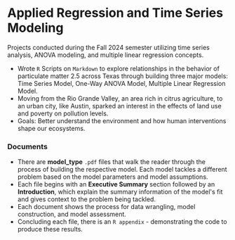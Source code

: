 # Applied Regression and Time Series Modeling
Projects conducted during the Fall 2024 semester utilizing time series analysis, ANOVA modeling, and multiple linear regression concepts. 

* Wrote ```R``` Scripts on ```Markdown``` to explore relationships in the behavior of particulate matter 2.5 across Texas through building three major models: Time Series Model, One-Way ANOVA Model, Multiple Linear Regression Model.
* Moving from the Rio Grande Valley, an area rich in citrus agriculture, to an urban city, like Austin, sparked an interest in the effects of land use and poverty on pollution levels.
* Goals: Better understand the environment and how human interventions shape our ecosystems. 

### Documents 
* There are **model_type** ```.pdf``` files that walk the reader through the process of building the respective model. Each model tackles a different problem based on the model parameters and model assumptions.
* Each file begins with an **Executive Summary** section followed by an **Introduction**, which explain the summary information of the model's fit and gives context to the problem being tackled.
* Each document shows the process for data wrangling, model construction, and model assessment.
* Concluding each file, there is an ```R appendix``` - demonstrating the code to produce these results.
  
